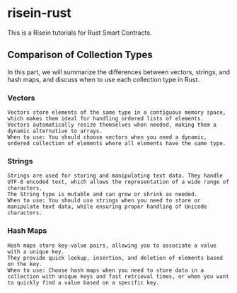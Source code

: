 # risein-rust
This is a Risein tutorials for Rust Smart Contracts.


## Comparison of Collection Types

In this part, we will summarize the differences between vectors, strings, and hash maps, and discuss when to use each collection type in Rust.

### Vectors

    Vectors store elements of the same type in a contiguous memory space, which makes them ideal for handling ordered lists of elements.
    Vectors automatically resize themselves when needed, making them a dynamic alternative to arrays.
    When to use: You should choose vectors when you need a dynamic, ordered collection of elements where all elements have the same type.

### Strings

    Strings are used for storing and manipulating text data. They handle UTF-8 encoded text, which allows the representation of a wide range of characters.
    The String type is mutable and can grow or shrink as needed.
    When to use: You should use strings when you need to store or manipulate text data, while ensuring proper handling of Unicode characters.

### Hash Maps

    Hash maps store key-value pairs, allowing you to associate a value with a unique key.
    They provide quick lookup, insertion, and deletion of elements based on the key.
    When to use: Choose hash maps when you need to store data in a collection with unique keys and fast retrieval times, or when you want to quickly find a value based on a specific key.

